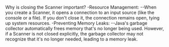 Why is closing the Scanner important?
-Resource Management:
--When you create a Scanner, it opens a connection to an input source (like the console or a file). If you don't close it, the connection remains open, tying up system resources.
-Preventing Memory Leaks:
--Java's garbage collector automatically frees memory that's no longer being used. However, if a Scanner is not closed explicitly, the garbage collector may not recognize that it's no longer needed, leading to a memory leak.